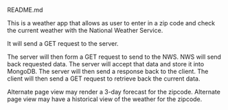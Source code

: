 README.md

This is a weather app that allows as user to enter in a zip code and check the current weather with the National Weather Service.

It will send a GET request to the server.
<!-- It will create a session cookie and return that to the client.
 -->

The server will then form a GET request to send to the NWS.
NWS will send back requested data.
The server will accept that data and store it into MongoDB.
The server will then send a response back to the client.
The client will then send a GET request to retrieve back the current data.


Alternate page view may render a 3-day forecast for the zipcode.
Alternate page view may have a historical view of the weather for the zipcode.